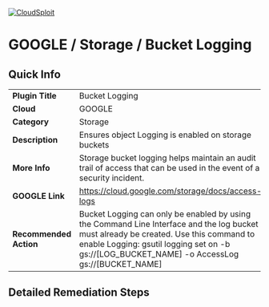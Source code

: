 [![CloudSploit](https://cloudsploit.com/img/logo-new-big-text-100.png "CloudSploit")](https://cloudsploit.com)

# GOOGLE / Storage / Bucket Logging

## Quick Info

| | |
|-|-|
| **Plugin Title** | Bucket Logging |
| **Cloud** | GOOGLE |
| **Category** | Storage |
| **Description** | Ensures object Logging is enabled on storage buckets |
| **More Info** | Storage bucket logging helps maintain an audit trail of access that can be used in the event of a security incident. |
| **GOOGLE Link** | https://cloud.google.com/storage/docs/access-logs |
| **Recommended Action** | Bucket Logging can only be enabled by using the Command Line Interface and the log bucket must already be created. Use this command to enable Logging: gsutil logging set on -b gs://[LOG_BUCKET_NAME] -o AccessLog  gs://[BUCKET_NAME] |

## Detailed Remediation Steps

